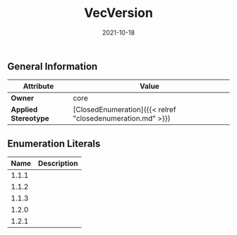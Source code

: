 ﻿---
title: VecVersion
toc: false
type: specs
date: "2021-10-18"
draft: false
specification: VEC
version: 1.2.1
documentType: "Recommendation"
elementType: Class
classes:
  - VecVersion
menu_name: vec-1.2.1
---

## General Information

| Attribute              | Value                                                           |
| ---------------------- | --------------------------------------------------------------- |
| **Owner**              | core                                                            |
| **Applied Stereotype** | [ClosedEnumeration]({{< relref "closedenumeration.md" >}})<br/> |

## Enumeration Literals

| Name  | **Description** |
| ----- | --------------- |
| 1.1.1 |                 |
| 1.1.2 |                 |
| 1.1.3 |                 |
| 1.2.0 |                 |
| 1.2.1 |                 |
